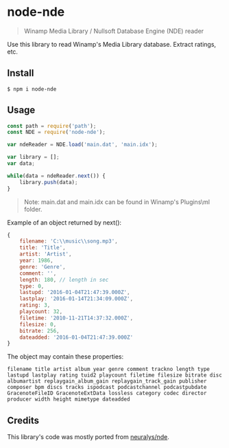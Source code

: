 # node-nde
> Winamp Media Library / Nullsoft Database Engine (NDE) reader

Use this library to read Winamp's Media Library database. Extract ratings, etc.

## Install

```
$ npm i node-nde
```


## Usage

```js
const path = require('path');
const NDE = require('node-nde');

var ndeReader = NDE.load('main.dat', 'main.idx');

var library = [];
var data;

while(data = ndeReader.next()) {
	library.push(data);
}

```

> Note: main.dat and main.idx can be found in Winamp's Plugins\ml folder.

Example of an object returned by next():

```js
{
	filename: 'C:\\music\\song.mp3',
	title: 'Title',
	artist: 'Artist',
	year: 1986,
	genre: 'Genre',
	comment: '',
	length: 180, // length in sec
	type: 0,
	lastupd: '2016-01-04T21:47:39.000Z',
	lastplay: '2016-01-14T21:34:09.000Z',
	rating: 3,
	playcount: 32,
	filetime: '2010-11-21T14:37:32.000Z',
	filesize: 0,
	bitrate: 256,
	dateadded: '2016-01-04T21:47:39.000Z'
}
```

The object may contain these properties:

```
filename title artist album year genre comment trackno length type lastupd lastplay rating tuid2 playcount filetime filesize bitrate disc albumartist replaygain_album_gain replaygain_track_gain publisher composer bpm discs tracks ispodcast podcastchannel podcastpubdate GracenoteFileID GracenoteExtData lossless category codec director producer width height mimetype dateadded
```


Credits
-------

This library's code was mostly ported from [neuralys/nde](https://github.com/neuralys/nde).